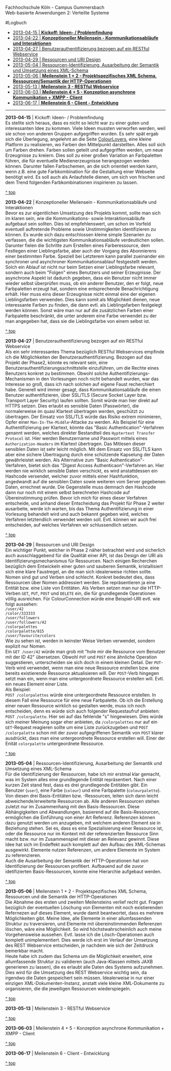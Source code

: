 Fachhochschule Köln - Campus Gummersbach  
Web-basierte Anwendungen 2: Verteilte Systeme  

<a name="top"></a>

#Logbuch  

* [2013-04-15 | **Kickoff: Ideen- / Problemfindung**](#2013_04_15)
* [2013-04-22 | **Konzeptioneller Meilensein - Kommunikationsabläufe und Interaktionen**](#2013_04_22)
* [2013-04-27 | Benutzerauthentifizierung bezogen auf ein RESTful Webservice](#2013_04_27)
* [2013-04-29 | Ressourcen und URI Design](#2013_04_29)
* [2013-05-04 | Ressourcen-Identifizierung, Ausarbeitung der Semantik und Umsetzung eines XML-Schema](#2013_05_04)  
* [2013-05-06 | **Meilenstein 1 + 2 - Projektspezifisches XML Schema, Ressourcen/Semantik der HTTP-Operationen**](#2013_05_06)
* [2013-05-13 | **Meilenstein 3 - RESTful Webservice**](#2013_05_13)
* [2013-06-03 | **Meilenstein 4 + 5 - Konzeption asynchrone Kommunikation + XMPP - Client**](#2013_06_03)
* [2013-06-17 | **Meilenstein 6 - Client - Entwicklung**](#2013_06_17)




***

<a name="2013_04_15"></a>**2013-04-15** | Kickoff: Ideen- / Problemfindung  
Es stellte sich heraus, dass es nicht so leicht war zu einer guten und interessanten Idee zu kommen. Viele Ideen mussten verworfen werden, weil sie schon von anderen Gruppen aufgegriffen wurden.
Es sehr spät ergab sich die Überlegung, angelehnt an die Seite [ColourLovers](http://www.colourlovers.com), eine kleine Platform zu realisieren, wo Farben den Mittelpunkt darstellten. Alles soll sich um Farben drehen. Farben sollen geteilt und aufgegriffen werden, um neue Erzeugnisse zu kreiern.
Dies soll zu einer großen Variation an Farbpaletten führen, die für eventuelle Medienerzeugnisse herangezogen werden können. Darunter fallen Farbschemen, an die sich orientiet werden kann, wenn z.B. eine gute Farbkombination für die Gestaltung einer Webseite benötigt wird.
Es soll auch als Anlaufstelle dienen, um sich von frischen und dem Trend folgenden Farbkombinationen inspirieren zu lassen. 

<a href="#top">^ top</a>  


<a name="2013_04_22"></a>**2013-04-22** | Konzeptioneller Meilensein - Kommunikationsabläufe und Interaktionen  
Bevor es zur eigentlichen Umsetzung des Projekts kommt, sollte man sich im klaren sein, wie die Kommunikations- sowie Interaktionsabläufe aufgebaut sein sollten. Dies ist empfehlenswert, um schon im Vorfeld eventuell auftretende Probleme sowie Unstimmigkeiten identifizieren zu können.
Es wurde sich dazu entschlossen kleine simple Szenarien zu verfassen, die die wichtigsten Kommunikationsabläufe verdeutlichen sollen. Darunter fielen die Schritte zum Erstellen eines Farberessource, dem Festlegen einer Lieblingsfarbe, aber auch der Vorgang des Abonnierens einer bestimmten Farbe. Speziell bei Letzterem kann parallel zueinander ein synchroner und asynchroner Kommunikationsablauf festgestellt werden.
Solch ein Ablauf ist nicht nur beim Setzen einer Lieblingsfarbe relevant, sondern auch beim "Folgen" eines Benutzers und seiner Erzeugnisse. Der asynchrone Aspekt ist dadurch gegeben, dass ein Benutzer nicht immer wieder selbst überprüfen muss, ob ein anderer Benutzer, den er folgt, neue Farbpaletten erzeugt hat, sondern eine entsprechende Benachrichtigung erhält. Hier muss eins dieser Erzeugnisse nicht einmal eine der eigenen Lieblingsfarben verwenden. Dies kann somit als Möglichkeit dienen, neue interessante Farben zu finden, die dann evtl. als Lieblingsfarben festgelegt werden können.
Sonst wäre man nur auf die zusätzlichen Farben einer Farbpalette beschränkt, die unter anderem eine Farbe verwendet zu der man angegeben hat, dass sie die Lieblingsfarbe von einem selbst ist.

<a href="#top">^ top</a>  


<a name="2013_04_27"></a>**2013-04-27** | Benutzerauthentifizierung bezogen auf ein RESTful Webservice  
Als ein sehr interessantes Thema bezüglich RESTful Webservices empfinde ich die Möglichkeiten der Benutzerauthentifizierung. Bezogen auf das Projekt der Phase2, könnte es relevant sein, eine Benutzerauthentifizierungsschnittstelle einzuführen, um die Rechte eines Benutzers konkret zu bestimmen.
Obwohl solche Authentifizierungs-Mechanismen in den Vorlesungen noch nicht behandelt wurden, war das Interesse so groß, dass ich nach solchen auf eigene Faust recherchiert habe.
Generell wird immer gesagt, dass Kommunikationsabläufe die einen Benutzer authentifizieren, über SSL/TLS (Secure Socket Layer bzw. Transport Layer Security) laufen sollten. Somit würde man hier direkt auf HTTPS setzen. Dies erlaubt es sensible Daten (Passwörter), die normalerweise im quasi Klartext übertragen werden, geschützt zu übertragen. Der Einsatz von SSL/TLS würde das Risiko extrem minimieren, Opfer einer `Man-In-The-Middle`-Attacke zu werden.
Als Beispiel für eine Authentifizierung per Klartext, könnte das "Basic Authentication"-Verfahren genannt werden, welches direkter Bestandteil des `Hyptertext Transfer Protocol` ist. Hier werden Benutzername und Passwort mittels eines `Authorization-Headers` im Klartext übertragen. Das Mitlesen dieser sensiblen Daten ist sehr leicht möglich. Mit dem Einsatz von SSL/TLS kann aber eine sichere Übertragung durch eine schützende Kapselung der Daten gewährleistet werden.
Als Alternative zum "Basic Authentication"-Verfahren, bietet sich das "Digest Access Authenticaon"-Verfahren an. Hier werden nie wirklich sensible Daten verschickt, es wird anstattdessen ein Hashcode versendet, welcher zuvor mittels einer Hashfunktion, angedwandt auf die sensiblen Daten sowie weiteren vom Server gegebenen Daten, errechnet wurde. Die Gegenstelle muss demnach den Hashcode dann nur noch mit einem selbst berechneten Hashcode auf Übereinstimmung prüfen.
Bevor ich mich für eines dieser Verfahren entscheide, und anhand dieser Entscheidung das Projekt für Phase 2 weiter ausarbeite, werde ich warten, bis das Thema Authentifizierung in einer Vorlesung behandelt wird und auch bekannt gegeben wird, welches Verfahren letztendlich verwendet werden soll. Evtl. können wir auch frei entscheiden, auf welches Verfahren wir schlussendlich setzen.


<a href="#top">^ top</a>  


<a name="2013_04_29"></a>**2013-04-29** | Ressourcen und URI Design  
Ein wichtiger Punkt, welcher in Phase 2 näher betrachtet wird und sicherlich auch ausschlaggebend für die Qualität einer API, ist das Design der URI als Identifizierungsmechanismus für Ressourcen.
Nach einigen Recherchen bezüglich dem Entwickeln einer guten und sauberen Semantik, kristallisiert sich eine klare Faustregel, an die man sich idealerweise richten sollte. Nomen sind gut und Verben sind schlecht. Konkret bedeutet dies, dass Ressourcen über Nomen addressiert werden.
Sie repräsentieren ja eine Entität bzw. eine Liste von Entitäten. Als Verben setzen man nur die HTTP-Verben `GET`, `PUT`, `POST` und `DELETE` ein, die für grundlegende Operationen völlig ausreichen.
Für ColourConnection würde eine Beispiel-URI evtl. wie folgt aussehen:  
`/user/42`  
`/color/333333`  
`/user/followers`  
`/user/followers/42`  
`/colorpalettes`  
`/colorpalette/815`  
`/user/favourite/colors`  
Wie zu sehen ist, werden in keinster Weise Verben verwendet, sondern explizit nur Nomen.  
Ein `GET /user/42` würde man grob mit "hole mir die Ressource vom Benutzer mit der ID 42" übersetzen.
Obwohl `PUT` und `POST` eine ähnliche Operation suggestieren, unterscheiden sie sich doch in einem kleinen Detail.
Der `PUT`-Verb wird verwendet, wenn man eine neue Ressource erstellen bzw. eine bereits existierende Ressource aktualisieren will.
Der `POST`-Verb hingegen setzt man ein, wenn man eine untergeordnete Ressource erstellen will. Evtl. ein neues Element einer Liste.  
Als Beispiel:  
`POST /colorpalettes` würde eine untergeordnete Ressource erstellen. In diesem Fall eine Ressource für eine neue Farbpalette.
Ob ich die Erstellung einer neuen Ressource wirklich so gestalten werde, muss ich noch entscheiden, denn es würde sich auch folgender Requestaufruf anbieten: `POST /colorpalette`. Hier sei auf das fehlende "s" hingewiesen.
Dies würde sich meiner Meinung sogar eher anbieten, da `/colorpalettes` nur auf ein `GET`-Request reagieren sollte um eine Liste zurückzugeben und `POST /colorpalette` schon mit der zuvor aufgegriffenen Semantik von `POST` klarer ausdrückt, dass man eine untergeordnete Ressource erstellen will. Einer der Enität `colorpalette` untergeordnete Ressource.



<a href="#top">^ top</a> 


<a name="2013_05_04"></a>**2013-05-04** | Ressourcen-Identifizierung, Ausarbeitung der Semantik und Umsetzung eines XML-Schema  
Für die Identifizierung der Ressourcen, habe ich mir erstmal klar gemacht, was im System alles eine grundlegende Entität repräsentiert. Nach einer kurzen Zeit stand fest, dass es drei grundlegende Entitäten gibt. Ein Benutzer (`user`), eine Farbe (`colour`) und eine Farbpalette (`colourpalette`).
Von diesen drei Basis-Entitäten bzw. -Ressourcen, leiten sich dann leicht abweichende/erweiterte Ressourcen ab. Alle anderen Ressourcen stehen zuletzt nur im Zusammenhang mit den Basis-Ressourcen. Diese Abhängigkeiten und Abwandlungen, basierend auf die Basis-Ressourcen, ermöglichen die Einführung von einer Art Referenz. Referenzen können dazu genutzt werden um anzugeben, mit welchem anderen Element sie in Beziehung stehen. Sei es, dass es eine Spezialisierung einer Ressource ist,
oder die Ressource nur im Kontext mit der referenzierten Ressource Sinn macht bzw. nur im Zusammenspiel mit dieser an Relevanz gewinnt. Diese Idee hat sich im Endeffekt auch komplett auf den Aufbau des XML-Schemas ausgewirkt. Elemente nutzen Referenzen, um andere Elemente im System zu referenzieren.  
Auch die Ausarbeitung der Semantik der HTTP-Operationen hat von Identifizierung der Ressourcen profitiert. Aufbauend auf die zuvor idetifizierten Basis-Ressourcen, konnte eine Hierarchie aufgebaut werden.

<a href="#top">^ top</a> 


<a name="2013_05_06"></a>**2013-05-06** | Meilenstein 1 + 2 - Projektspezifisches XML Schema, Ressourcen und die Semantik der HTTP-Operationen  
Die Abnahme des ersten und zweiten Meilensteins verlief recht gut. Fragen bezüglich der eventuellen Löschung von Elementen mit noch existierenden Refernezen auf dieses Element, wurde damit beantwortet, dass es mehrere Möglichkeiten gibt. Meine Idee, alle Elemente in einer allumfassenden Struktur zu traversieren, und Elemente mit übereinstimmenden Referenzen löschen, wäre eine Möglichkeit.
So wird höchstwahrscheinlich auch meine Vorgehensweise aussehen. Evtl. lasse ich die Lösch-Operationen auch komplett unimplementiert. Dies werde ich erst im Verlauf der Umsetzung des REST Webservice entscheiden, je nachdem wie sich der Zeitdruck bemerkbar macht.  
Heute habe ich zudem das Schema um die Möglichkeit erweitert, eine allumfassende Struktur zu validieren (auch Java-Klassen mittels JAXB generieren zu lassen), die es erlaubt alle Daten des Systems aufzunehmen. Dies wird für die Umsetzung des REST Webservice wichtig sein, da irgendwo die Daten gespeichert sein müssen. Idealerweise in nur einer einzigen XML-Dokumenten-Instanz, anstatt viele kleine XML-Dokumente zu organisieren, die die jeweiligen Ressourcen wiederspiegeln.

<a href="#top">^ top</a>  


<a name="2013_05_13"></a>**2013-05-13** | Meilenstein 3 - RESTful Webservice  


<a href="#top">^ top</a>  


<a name="2013_06_03"></a>**2013-06-03** | Meilenstein 4 + 5 - Konzeption asynchrone Kommunikation + XMPP - Client  


<a href="#top">^ top</a>  


<a name="2013_06_17"></a>**2013-06-17** | Meilenstein 6 - Client - Entwicklung


<a href="#top">^ top</a>